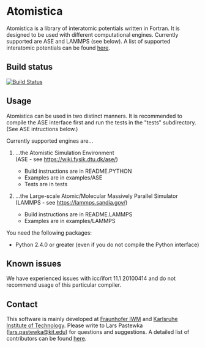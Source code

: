 Atomistica
==========

Atomistica is a library of interatomic potentials written in Fortran. It is
designed to be used with different computational engines. Currently supported
are ASE and LAMMPS (see below). A list of supported interatomic potentials can
be found [here](POTENTIALS.md).

Build status
------------

[![Build Status](https://travis-ci.org/Atomistica/atomistica.svg?branch=master)](https://travis-ci.org/Atomistica/atomistica)

Usage
-----

Atomistica can be used in two distinct manners. It is recommended to compile the
ASE interface first and run the tests in the "tests" subdirectory. (See ASE
intructions below.)

Currently supported engines are...

1.  ...the Atomistic Simulation Environment   
    (ASE - see https://wiki.fysik.dtu.dk/ase/)
    * Build instructions are in README.PYTHON
    * Examples are in examples/ASE
    * Tests are in tests

2.  ...the Large-scale Atomic/Molecular Massively Parallel Simulator   
    (LAMMPS - see https://lammps.sandia.gov/)
    * Build instructions are in README.LAMMPS
    * Examples are in examples/LAMMPS

You need the following packages:

* Python 2.4.0 or greater (even if you do not compile the Python interface)


Known issues
------------

We have experienced issues with icc/ifort 11.1 20100414 and do not recommend
usage of this particular compiler.


Contact
-------

This software is mainly developed at [Fraunhofer IWM](http://www.en.iwm.fraunhofer.de/business-units/tribology/multiscale-modeling-and-tribosimulation/) and [Karlsruhe Institute of Technology](http://www.iam.kit.edu/zbs/english/). Please write to Lars Pastewka (lars.pastewka@kit.edu) for questions and suggestions. A detailed list of contributors can be found [here](AUTHORS.md).
